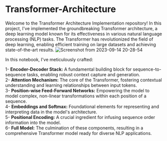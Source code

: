 # Transformer-Architecture

Welcome to the Transformer Architecture Implementation repository! In this project, I've implemented the groundbreaking Transformer architecture, a deep learning model known for its effectiveness in various natural language processing (NLP) tasks. The Transformer has revolutionized the field of deep learning, enabling efficient training on large datasets and achieving state-of-the-art results.
![Screenshot from 2023-09-14 20-28-54](https://github.com/hamidrezayaghobi/Transformer-Architecture/assets/59170724/ff2b3856-3725-4c67-a1bb-3e43d7f1adbe)

In this notebook, I've meticulously crafted:

1- **Encoder-Decoder Stack:** A fundamental building block for sequence-to-sequence tasks, enabling robust context capture and generation. </br>
2- **Attention Mechanism:** The core of the Transformer, fostering contextual understanding and learning relationships between input tokens. </br>
3- **Position-wise Feed-Forward Networks:** Empowering the model to model complex, non-linear transformations within each position of a sequence. </br>
4- **Embeddings and Softmax:** Foundational elements for representing and interpreting data in the model's architecture. </br>
5- **Positional Encoding:** A crucial ingredient for infusing sequence order information into the model. </br>
6- **Full Model:** The culmination of these components, resulting in a comprehensive Transformer model ready for diverse NLP applications. </br>
